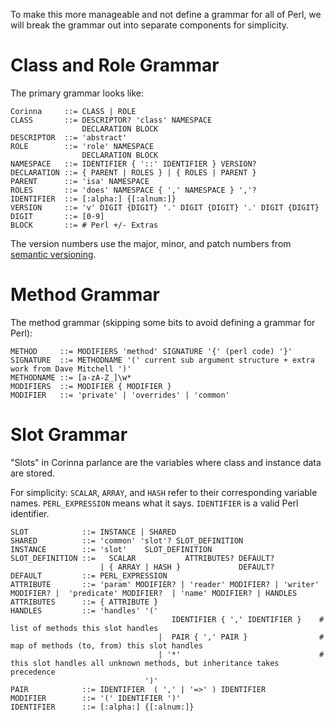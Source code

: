 To make this more manageable and not define a grammar for all of Perl, we will break the grammar out into separate components for simplicity.

# Class and Role Grammar

The primary grammar looks like:

```
Corinna     ::= CLASS | ROLE
CLASS       ::= DESCRIPTOR? 'class' NAMESPACE
                DECLARATION BLOCK
DESCRIPTOR  ::= 'abstract'
ROLE        ::= 'role' NAMESPACE
                DECLARATION BLOCK
NAMESPACE   ::= IDENTIFIER { '::' IDENTIFIER } VERSION? 
DECLARATION ::= { PARENT | ROLES } | { ROLES | PARENT }
PARENT      ::= 'isa' NAMESPACE
ROLES       ::= 'does' NAMESPACE { ',' NAMESPACE } ','?
IDENTIFIER  ::= [:alpha:] {[:alnum:]}
VERSION     ::= 'v' DIGIT {DIGIT} '.' DIGIT {DIGIT} '.' DIGIT {DIGIT}
DIGIT       ::= [0-9]
BLOCK       ::= # Perl +/- Extras
```

The version numbers use the major, minor, and patch numbers from [semantic versioning](https://semver.org/).

# Method Grammar

The method grammar (skipping some bits to avoid defining a grammar for Perl):

```
METHOD     ::= MODIFIERS 'method' SIGNATURE '{' (perl code) '}'
SIGNATURE  ::= METHODNAME '(' current sub argument structure + extra work from Dave Mitchell ')'
METHODNAME ::= [a-zA-Z_]\w*
MODIFIERS  ::= MODIFIER { MODIFIER }
MODIFIER   ::= 'private' | 'overrides' | 'common' 
```

# Slot Grammar

"Slots" in Corinna parlance are the variables where class and instance data are stored.

For simplicity: `SCALAR`, `ARRAY`, and `HASH` refer to their corresponding variable names. `PERL_EXPRESSION` means what it says. `IDENTIFIER` is a valid Perl identifier.

```
SLOT            ::= INSTANCE | SHARED
SHARED          ::= 'common' 'slot'? SLOT_DEFINITION
INSTANCE        ::= 'slot'    SLOT_DEFINITION
SLOT_DEFINITION ::=   SCALAR           ATTRIBUTES? DEFAULT?  
                    | { ARRAY | HASH }             DEFAULT? 
DEFAULT         ::= PERL_EXPRESSION
ATTRIBUTE       ::= 'param' MODIFIER? | 'reader' MODIFIER? | 'writer' MODIFIER? |  'predicate' MODIFIER?  | 'name' MODIFIER? | HANDLES
ATTRIBUTES      ::= { ATTRIBUTE }
HANDLES         ::= 'handles' '(' 
                                    IDENTIFIER { ',' IDENTIFIER }    # list of methods this slot handles
                                 |  PAIR { ',' PAIR }                # map of methods (to, from) this slot handles
                                 | '*'                               # this slot handles all unknown methods, but inheritance takes precedence
                              ')'
PAIR            ::= IDENTIFIER  ( ',' | '=>' ) IDENTIFIER
MODIFIER        ::= '(' IDENTIFIER ')'
IDENTIFIER      ::= [:alpha:] {[:alnum:]}
```
